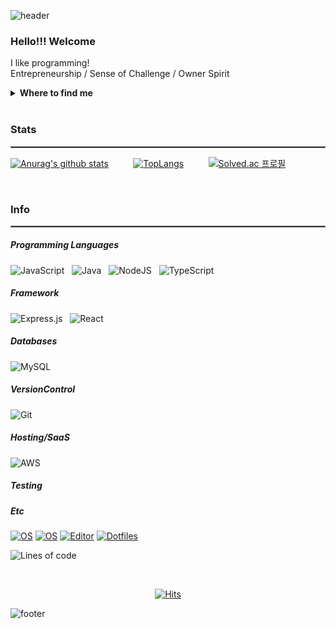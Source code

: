 ![header](https://capsule-render.vercel.app/api?&color=auto)
<h3>Hello!!! Welcome</h3>

I like programming!
<br>
Entrepreneurship / Sense of Challenge / Owner Spirit


<details>
    <summary><b>Where to find me</b></summary>

[![Github](https://img.shields.io/badge/-Github-181717?style=for-the-badge&logo=Github&logoColor=white)](https://github.com/parkchanjong)
[![Linkedin Badge](https://img.shields.io/badge/-LinkedIn-blue?style=flat-square&logo=Linkedin&logoColor=white&link=https://www.linkedin.com/in/chanjong-park-5546b2163/)](https://www.linkedin.com/in/chanjong-park-5546b2163/)
[![Twitter](https://img.shields.io/badge/-Twitter-1DA1F2?style=for-the-badge&logo=Twitter&logoColor=white)](https://twitter.com/uRWG9XQNpjLkFO5)
[![Gmail Badge](https://img.shields.io/badge/Gmail-d14836?style=flat-square&logo=Gmail&logoColor=white&link=mailto:7000cj@gmail.com)](mailto:7000cj@gmail.com)
[![Facebook Badge](https://img.shields.io/badge/facebook-1877f2?style=flat-square&logo=facebook&logoColor=white&link=https://www.facebook.com/profile.php?id=100026495448747&sk=about)](https://www.facebook.com/profile.php?id=100026495448747&sk=about)
</details>

<br>

<!-- //현황 -->
<h3>Stats</h3>
<hr style="border: solid 0.01px grey;" />

[![Anurag's github stats](https://github-readme-stats.vercel.app/api?username=parkchanjong&count_private=true&show_icons=true&theme=radical)](https://github.com/anuraghazra/github-readme-stats)&nbsp; &nbsp; &nbsp; &nbsp; &nbsp;
[![TopLangs](https://github-readme-stats.vercel.app/api/top-langs/?username=parkchanjong&count_private=true&show_icons=true&theme=radical&layout=compact)](https://github.com/parkchanjong/github-readme-stats)&nbsp; &nbsp; &nbsp; &nbsp; &nbsp;
[![Solved.ac 프로필](http://mazassumnida.wtf/api/v2/generate_badge?boj=7000cj)](https://solved.ac/7000cj)

<br />

<!-- //정보 -->
<h3>Info</h3>
<hr style="border: solid 0.01px grey;" />

<h5>Programming Languages</h5>

<img alt="JavaScript" src="https://img.shields.io/badge/javascript%20-%23323330.svg?&style=for-the-badge&logo=javascript&logoColor=%23F7DF1E" /> &nbsp;
<img alt="Java" src="https://img.shields.io/badge/java-%23ED8B00.svg?&style=for-the-badge&logo=java&logoColor=white" /> &nbsp;
<img alt="NodeJS" src="https://img.shields.io/badge/node.js%20-%2343853D.svg?&style=for-the-badge&logo=node.js&logoColor=white" /> &nbsp;
<img alt="TypeScript" src="https://img.shields.io/badge/typescript-%23007ACC.svg?style=for-the-badge&logo=typescript&logoColor=white" />

<h5>Framework</h5>

<img alt="Express.js" src="https://img.shields.io/badge/express.js%20-%23404d59.svg?&style=for-the-badge" /> &nbsp;
<img alt="React" src="https://img.shields.io/badge/react%20-%2320232a.svg?&style=for-the-badge&logo=react&logoColor=%2361DAFB" />

<h5>Databases</h5>

<img alt="MySQL" src="https://img.shields.io/badge/mysql-%2300f.svg?&style=for-the-badge&logo=mysql&logoColor=white" />

<h5>VersionControl</h5>

<img alt="Git" src="https://img.shields.io/badge/git%20-%23F05033.svg?&style=for-the-badge&logo=git&logoColor=white" />

<h5>Hosting/SaaS</h5>

<img alt="AWS" src="https://img.shields.io/badge/AWS%20-%23FF9900.svg?&style=for-the-badge&logo=amazon-aws&logoColor=white" />

<h5>Testing</h5>

<h5>Etc</h5>

[![OS](https://img.shields.io/badge/OS-macOS-informational?style=flat-square&logo=apple&logoColor=white)](https://en.wikipedia.org/wiki/MacOS)
[![OS](https://img.shields.io/badge/OS-Linux-informational?style=flat-square&logo=linux&logoColor=white)](https://en.wikipedia.org/wiki/Linux)
[![Editor](https://img.shields.io/badge/Editor-VSCode-blue?style=flat-square&logo=visual-studio-code&logoColor=white)](https://code.visualstudio.com/)
[![Dotfiles](https://img.shields.io/badge/Setup-Dotfiles-blue?style=flat-square&logo=when-i-work&logoColor=white)](https://github.com/br3ndonland/dotfiles)

<!--START_SECTION:waka-->
![Lines of code](https://img.shields.io/badge/%EC%A0%80%EB%8A%94%20%EC%97%AC%ED%83%9C%EA%B9%8C%EC%A7%80%20-869761%20%EC%A4%84%EC%9D%98%20%EC%BD%94%EB%93%9C%EB%A5%BC%20%EC%9E%91%EC%84%B1%ED%96%88%EC%96%B4%EC%9A%94.-blue)
<!--END_SECTION:waka-->

<br />
<!-- //방문자수 -->
<div align=center>

[![Hits](https://hits.seeyoufarm.com/api/count/incr/badge.svg?url=https%3A%2F%2Fgithub.com%2Fparkchanjong%2Fhit-counter&count_bg=%2385E33D&title_bg=%23000000&icon=waze.svg&icon_color=%23FFF736&title=Hits&edge_flat=false)](https://hits.seeyoufarm.com)
</div>

![footer](https://capsule-render.vercel.app/api?section=footer&color=auto)
